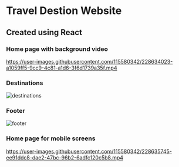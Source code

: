 # Travel Destion Website 
## Created using React

### Home page with background video
https://user-images.githubusercontent.com/115580342/228634023-a1059ff5-9cc9-4c81-a1d6-3f6d1739a35f.mp4

### Destinations
![destinations](https://user-images.githubusercontent.com/115580342/228634672-1e0ad88c-4837-4410-be5c-845deffef5d4.png)

### Footer
![footer](https://user-images.githubusercontent.com/115580342/228634928-d0c06d92-1ee2-479d-a7fd-56edcd80fa13.png)

### Home page for mobile screens


https://user-images.githubusercontent.com/115580342/228635745-ee91ddc8-dae2-47bc-96b2-6adfc120c5b8.mp4

